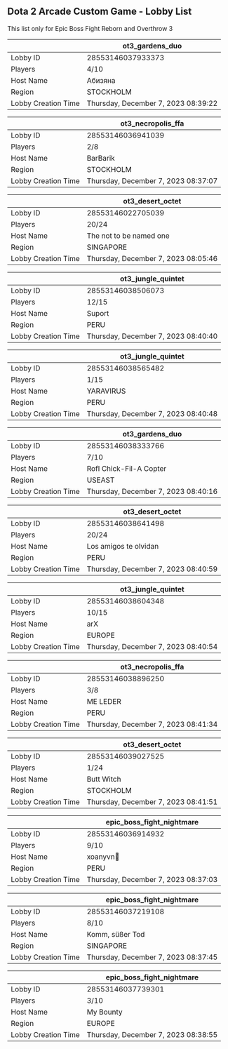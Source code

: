 ## Dota 2 Arcade Custom Game - Lobby List

This list only for Epic Boss Fight Reborn and Overthrow 3

|  | ot3_gardens_duo |
| ------ | ------ |
| Lobby ID | 28553146037933373 |
| Players | 4/10 |
| Host Name | Абизяна |
| Region | STOCKHOLM |
| Lobby Creation Time | Thursday, December 7, 2023 08:39:22 |


|  | ot3_necropolis_ffa |
| ------ | ------ |
| Lobby ID | 28553146036941039 |
| Players | 2/8 |
| Host Name | BarBarik |
| Region | STOCKHOLM |
| Lobby Creation Time | Thursday, December 7, 2023 08:37:07 |


|  | ot3_desert_octet |
| ------ | ------ |
| Lobby ID | 28553146022705039 |
| Players | 20/24 |
| Host Name | The not to be named one |
| Region | SINGAPORE |
| Lobby Creation Time | Thursday, December 7, 2023 08:05:46 |


|  | ot3_jungle_quintet |
| ------ | ------ |
| Lobby ID | 28553146038506073 |
| Players | 12/15 |
| Host Name | Suport |
| Region | PERU |
| Lobby Creation Time | Thursday, December 7, 2023 08:40:40 |


|  | ot3_jungle_quintet |
| ------ | ------ |
| Lobby ID | 28553146038565482 |
| Players | 1/15 |
| Host Name | YARAVIRUS |
| Region | PERU |
| Lobby Creation Time | Thursday, December 7, 2023 08:40:48 |


|  | ot3_gardens_duo |
| ------ | ------ |
| Lobby ID | 28553146038333766 |
| Players | 7/10 |
| Host Name | Rofl Chick-Fil-A Copter |
| Region | USEAST |
| Lobby Creation Time | Thursday, December 7, 2023 08:40:16 |


|  | ot3_desert_octet |
| ------ | ------ |
| Lobby ID | 28553146038641498 |
| Players | 20/24 |
| Host Name | Los amigos te olvidan |
| Region | PERU |
| Lobby Creation Time | Thursday, December 7, 2023 08:40:59 |


|  | ot3_jungle_quintet |
| ------ | ------ |
| Lobby ID | 28553146038604348 |
| Players | 10/15 |
| Host Name | arX |
| Region | EUROPE |
| Lobby Creation Time | Thursday, December 7, 2023 08:40:54 |


|  | ot3_necropolis_ffa |
| ------ | ------ |
| Lobby ID | 28553146038896250 |
| Players | 3/8 |
| Host Name | ME LEDER |
| Region | PERU |
| Lobby Creation Time | Thursday, December 7, 2023 08:41:34 |


|  | ot3_desert_octet |
| ------ | ------ |
| Lobby ID | 28553146039027525 |
| Players | 1/24 |
| Host Name | Butt Witch |
| Region | STOCKHOLM |
| Lobby Creation Time | Thursday, December 7, 2023 08:41:51 |


|  | epic_boss_fight_nightmare |
| ------ | ------ |
| Lobby ID | 28553146036914932 |
| Players | 9/10 |
| Host Name | xoanyvn🗽 |
| Region | PERU |
| Lobby Creation Time | Thursday, December 7, 2023 08:37:03 |


|  | epic_boss_fight_nightmare |
| ------ | ------ |
| Lobby ID | 28553146037219108 |
| Players | 8/10 |
| Host Name | Komm, süßer Tod |
| Region | SINGAPORE |
| Lobby Creation Time | Thursday, December 7, 2023 08:37:45 |


|  | epic_boss_fight_nightmare |
| ------ | ------ |
| Lobby ID | 28553146037739301 |
| Players | 3/10 |
| Host Name | My Bounty |
| Region | EUROPE |
| Lobby Creation Time | Thursday, December 7, 2023 08:38:55 |


